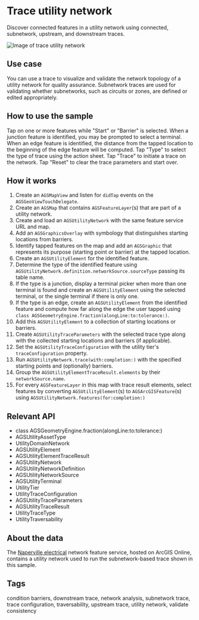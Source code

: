 # Trace utility network

Discover connected features in a utility network using connected, subnetwork, upstream, and downstream traces.

![Image of trace utility network](trace-utility-network.jpg)

## Use case

You can use a trace to visualize and validate the network topology of a utility network for quality assurance. Subnetwork traces are used for validating whether subnetworks, such as circuits or zones, are defined or edited appropriately.

## How to use the sample

Tap on one or more features while "Start" or "Barrier" is selected. When a junction feature is identified, you may be prompted to select a terminal. When an edge feature is identified, the distance from the tapped location to the beginning of the edge feature will be computed. Tap "Type" to select the type of trace using the action sheet. Tap "Trace" to initiate a trace on the network. Tap "Reset" to clear the trace parameters and start over.

## How it works

1. Create an `AGSMapView` and listen for `didTap` events on the `AGSGeoViewTouchDelegate`.
2. Create an `AGSMap` that contains `AGSFeatureLayer`(s) that are part of a utility network.
3. Create and load an `AGSUtilityNetwork` with the same feature service URL and map.
4. Add an `AGSGraphicsOverlay` with symbology that distinguishes starting locations from barriers.
5. Identify tapped features on the map and add an `AGSGraphic` that represents its purpose (starting point or barrier) at the tapped location.
6. Create an `AGSUtilityElement` for the identified feature.
7. Determine the type of the identified feature using `AGSUtilityNetwork.definition.networkSource.sourceType` passing its table name.
8. If the type is a junction, display a terminal picker when more than one terminal is found and create an `AGSUtilityElement` using the selected terminal, or the single terminal if there is only one.
9. If the type is an edge, create an `AGSUtilityElement` from the identified feature and compute how far along the edge the user tapped using `class AGSGeometryEngine.fraction(alongLine:to:tolerance:)`.
10. Add this `AGSUtilityElement` to a collection of starting locations or barriers.
11. Create `AGSUtilityTraceParameters` with the selected trace type along with the collected starting locations and barriers (if applicable).
12. Set the `AGSUtilityTraceConfiguration` with the utility tier's `traceConfiguration` property.
13. Run `AGSUtilityNetwork.trace(with:completion:)` with the specified starting points and (optionally) barriers.
14. Group the `AGSUtilityElementTraceResult.elements` by their `networkSource.name`.
15. For every `AGSFeatureLayer` in this map with trace result elements, select features by converting `AGSUtilityElement`(s) to `AGSArcGISFeature`(s) using `AGSUtilityNetwork.features(for:completion:)`

## Relevant API

* class AGSGeometryEngine.fraction(alongLine:to:tolerance:)
* AGSUtilityAssetType
* UtilityDomainNetwork
* AGSUtilityElement
* AGSUtilityElementTraceResult
* AGSUtilityNetwork
* AGSUtilityNetworkDefinition
* AGSUtilityNetworkSource
* AGSUtilityTerminal
* UtilityTier
* UtilityTraceConfiguration
* AGSUtilityTraceParameters
* AGSUtilityTraceResult
* UtilityTraceType
* UtilityTraversability

## About the data

The [Naperville electrical](https://sampleserver7.arcgisonline.com/arcgis/rest/services/UtilityNetwork/NapervilleElectric/FeatureServer) network feature service, hosted on ArcGIS Online, contains a utility network used to run the subnetwork-based trace shown in this sample.

## Tags

condition barriers, downstream trace, network analysis, subnetwork trace, trace configuration, traversability, upstream trace, utility network, validate consistency
